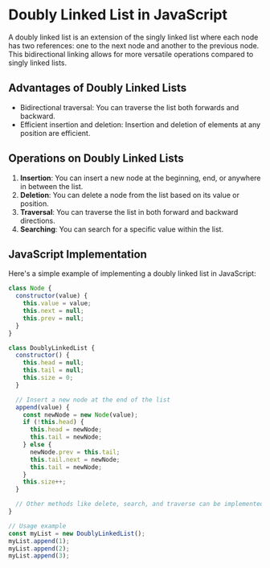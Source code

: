 # Doubly Linked List in JavaScript

A doubly linked list is an extension of the singly linked list where each node has two references: one to the next node and another to the previous node. This bidirectional linking allows for more versatile operations compared to singly linked lists.

## Advantages of Doubly Linked Lists

- Bidirectional traversal: You can traverse the list both forwards and backward.
- Efficient insertion and deletion: Insertion and deletion of elements at any position are efficient.

## Operations on Doubly Linked Lists

1. **Insertion**: You can insert a new node at the beginning, end, or anywhere in between the list.
2. **Deletion**: You can delete a node from the list based on its value or position.
3. **Traversal**: You can traverse the list in both forward and backward directions.
4. **Searching**: You can search for a specific value within the list.

## JavaScript Implementation

Here's a simple example of implementing a doubly linked list in JavaScript:

```javascript
class Node {
  constructor(value) {
    this.value = value;
    this.next = null;
    this.prev = null;
  }
}

class DoublyLinkedList {
  constructor() {
    this.head = null;
    this.tail = null;
    this.size = 0;
  }

  // Insert a new node at the end of the list
  append(value) {
    const newNode = new Node(value);
    if (!this.head) {
      this.head = newNode;
      this.tail = newNode;
    } else {
      newNode.prev = this.tail;
      this.tail.next = newNode;
      this.tail = newNode;
    }
    this.size++;
  }

  // Other methods like delete, search, and traverse can be implemented here
}

// Usage example
const myList = new DoublyLinkedList();
myList.append(1);
myList.append(2);
myList.append(3);
```
